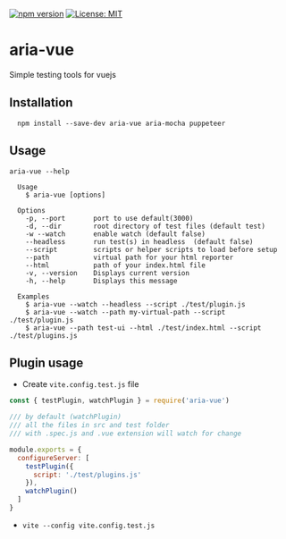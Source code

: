 [![npm version](https://badge.fury.io/js/aria-vue.svg)](https://www.npmjs.com/package/aria-vue)
[![License: MIT](https://img.shields.io/badge/license-MIT-blue.svg)](https://opensource.org/licenses/MIT)

# aria-vue
Simple testing tools for vuejs

Installation
------------
  ```
    npm install --save-dev aria-vue aria-mocha puppeteer
  ```

Usage
------------
```
aria-vue --help

  Usage
    $ aria-vue [options]

  Options
    -p, --port       port to use default(3000)
    -d, --dir        root directory of test files (default test)
    -w --watch       enable watch (default false)
    --headless       run test(s) in headless  (default false)
    --script         scripts or helper scripts to load before setup
    --path           virtual path for your html reporter
    --html           path of your index.html file
    -v, --version    Displays current version
    -h, --help       Displays this message

  Examples
    $ aria-vue --watch --headless --script ./test/plugin.js
    $ aria-vue --watch --path my-virtual-path --script ./test/plugin.js
    $ aria-vue --path test-ui --html ./test/index.html --script ./test/plugins.js
```

Plugin usage
------------
* Create `vite.config.test.js` file
```javascript
const { testPlugin, watchPlugin } = require('aria-vue')

/// by default (watchPlugin)
/// all the files in src and test folder 
/// with .spec.js and .vue extension will watch for change

module.exports = {
  configureServer: [
    testPlugin({   
      script: './test/plugins.js'
    }),
    watchPlugin()
  ]
}
```
* `vite --config vite.config.test.js`